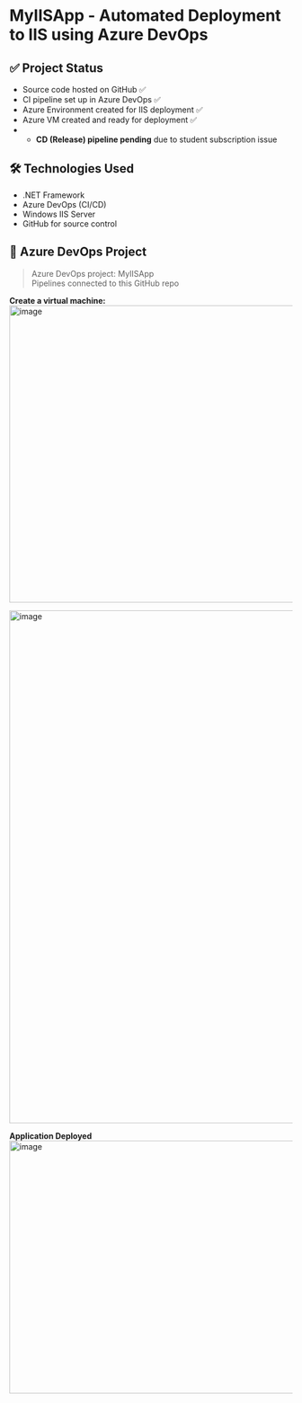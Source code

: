 # MyIISApp - Automated Deployment to IIS using Azure DevOps

## ✅ Project Status

- Source code hosted on GitHub ✅
- CI pipeline set up in Azure DevOps ✅
- Azure Environment created for IIS deployment ✅
- Azure VM created and ready for deployment ✅
- - **CD (Release) pipeline pending** due to student subscription issue 


## 🛠️ Technologies Used
- .NET Framework
- Azure DevOps (CI/CD)
- Windows IIS Server
- GitHub for source control


## 🔗 Azure DevOps Project
> Azure DevOps project: MyIISApp  
> Pipelines connected to this GitHub repo


**Create a virtual machine:**
<img width="940" height="529" alt="image" src="https://github.com/user-attachments/assets/d56df7da-881d-4133-b01a-0f1dc8d6bd6c" />

<img width="1919" height="913" alt="image" src="https://github.com/user-attachments/assets/b1add36b-895f-4875-a6c0-497ba1096aad" />

**Application Deployed**
<img width="940" height="450" alt="image" src="https://github.com/user-attachments/assets/5b8d5b78-f15b-4aac-8b4a-6ab0a3fd222a" />

